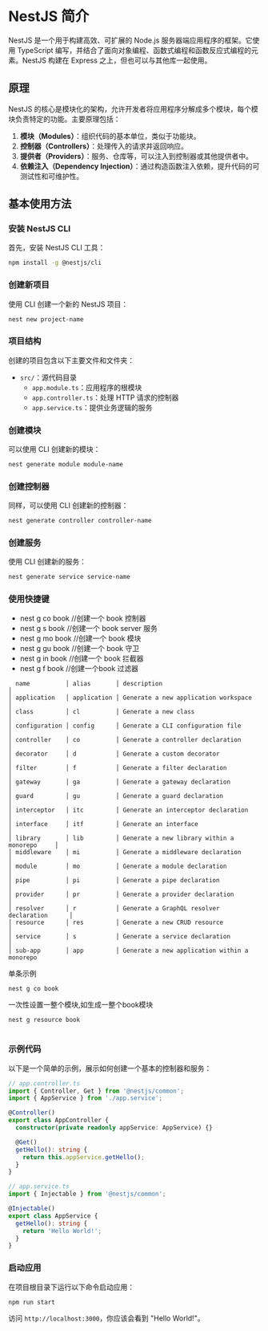 # NestJS 简介

NestJS 是一个用于构建高效、可扩展的 Node.js 服务器端应用程序的框架。它使用 TypeScript 编写，并结合了面向对象编程、函数式编程和函数反应式编程的元素。NestJS 构建在 Express 之上，但也可以与其他库一起使用。

## 原理

NestJS 的核心是模块化的架构，允许开发者将应用程序分解成多个模块，每个模块负责特定的功能。主要原理包括：

1. **模块（Modules）**：组织代码的基本单位，类似于功能块。
2. **控制器（Controllers）**：处理传入的请求并返回响应。
3. **提供者（Providers）**：服务、仓库等，可以注入到控制器或其他提供者中。
4. **依赖注入（Dependency Injection）**：通过构造函数注入依赖，提升代码的可测试性和可维护性。




## 基本使用方法




### 安装 NestJS CLI

首先，安装 NestJS CLI 工具：

```bash
npm install -g @nestjs/cli
```

### 创建新项目

使用 CLI 创建一个新的 NestJS 项目：

```bash
nest new project-name
```

### 项目结构

创建的项目包含以下主要文件和文件夹：

- `src/`：源代码目录
  - `app.module.ts`：应用程序的根模块
  - `app.controller.ts`：处理 HTTP 请求的控制器
  - `app.service.ts`：提供业务逻辑的服务

### 创建模块

可以使用 CLI 创建新的模块：

```bash
nest generate module module-name
```

### 创建控制器

同样，可以使用 CLI 创建新的控制器：

```bash
nest generate controller controller-name
```

### 创建服务

使用 CLI 创建新的服务：

```bash
nest generate service service-name

```

### 使用快捷键

- nest g co book  //创建一个 book 控制器
- nest g s book  //创建一个 book server 服务
- nest g mo book  //创建一个 book 模块
- nest g gu book  //创建一个  book 守卫
- nest g in book    //创建一个 book 拦截器
- nest g f book  //创建一个book 过滤器

```shell
  name          │ alias       │ description                                  │
│ application   │ application │ Generate a new application workspace         │
│ class         │ cl          │ Generate a new class                         │
│ configuration │ config      │ Generate a CLI configuration file            │
│ controller    │ co          │ Generate a controller declaration            │
│ decorator     │ d           │ Generate a custom decorator                  │
│ filter        │ f           │ Generate a filter declaration                │
│ gateway       │ ga          │ Generate a gateway declaration               │
│ guard         │ gu          │ Generate a guard declaration                 │
│ interceptor   │ itc         │ Generate an interceptor declaration          │
│ interface     │ itf         │ Generate an interface                        │
│ library       │ lib         │ Generate a new library within a monorepo     │
│ middleware    │ mi          │ Generate a middleware declaration            │
│ module        │ mo          │ Generate a module declaration                │
│ pipe          │ pi          │ Generate a pipe declaration                  │
│ provider      │ pr          │ Generate a provider declaration              │
│ resolver      │ r           │ Generate a GraphQL resolver declaration      │
│ resource      │ res         │ Generate a new CRUD resource                 │
│ service       │ s           │ Generate a service declaration               │
│ sub-app       │ app         │ Generate a new application within a monorepo
```

单条示例

```ts
nest g co book

```
一次性设置一整个模块,如生成一整个book模块

```ts
nest g resource book



```

### 示例代码

以下是一个简单的示例，展示如何创建一个基本的控制器和服务：

```typescript
// app.controller.ts
import { Controller, Get } from '@nestjs/common';
import { AppService } from './app.service';

@Controller()
export class AppController {
  constructor(private readonly appService: AppService) {}

  @Get()
  getHello(): string {
    return this.appService.getHello();
  }
}

// app.service.ts
import { Injectable } from '@nestjs/common';

@Injectable()
export class AppService {
  getHello(): string {
    return 'Hello World!';
  }
}
```

### 启动应用

在项目根目录下运行以下命令启动应用：

```bash
npm run start
```

访问 `http://localhost:3000`，你应该会看到 "Hello World!"。

